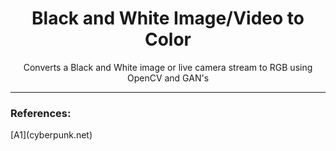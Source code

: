 <h1 align="center">
Black and White Image/Video to Color
</h1>
<p align="center">
Converts a Black and White image or live camera stream to RGB using OpenCV and GAN's
</p>
<hr/>
<h3>References:</h3>
[A1](cyberpunk.net)
